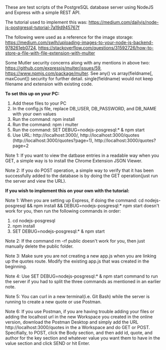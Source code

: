 These are test scripts of the PostgreSQL database server using NodeJS and Express with a simple REST API.

The tutorial used to implement this was: https://medium.com/dailyjs/node-js-postgresql-tutorial-7a19d945767f

The following were used as a reference for the image storage: https://medium.com/swlh/uploading-images-to-your-node-js-backend-978261eb0724, https://stackoverflow.com/questions/31592726/how-to-store-a-file-with-file-extension-with-multer

Some Mutler security concerns along with any mentions in above two: https://github.com/expressjs/multer/issues/59, https://www.npmjs.com/package/multer. See any() vs array(fieldname[, maxCount]) security for further detail. single(fieldname) would not keep filename and extension with existing code.

**To set this up on your PC:**
1. Add these files to your PC
2. In the config.js file, replace DB_USER, DB_PASSWORD, and DB_NAME with your own values
3. Run the command: npm install
4. Run the command: npm i multer
5. Run the command: SET DEBUG=nodejs-posgresql:* & npm start
6. Use URL: http://localhost:3000/, http://localhost:3000/quotes (http://localhost:3000/quotes?page=1), http://localhost:3000/quotes?page=2

Note 1: If you want to view the datbase entries in a readable way when you GET, a simple way is to install the Chrome Extension JSON Viewer.

Note 2: If you do POST operation, a simple way to verify that it has been successfully added to the database is by doing the GET operation(just run the server and view the URL).

**If you wish to implement this on your own with the tutorial:**

Note 1: When you are setting up Express, if doing the command: cd nodejs-posgresql && npm install && DEBUG=nodejs-posgresql:* npm start doesn't work for you, then run the following commands in order:
1. cd nodejs-posgresql
2. npm install
3. SET DEBUG=nodejs-posgresql:* & npm start

Note 2: If the command rm -rf public doesn't work for you, then just manually delete the public folder.

Note 3: Make sure you are not creating a new app.js when you are linking up the quotes route. Modify the existing app.js that was created in the beginning.

Note 4: Use SET DEBUG=nodejs-posgresql:* & npm start command to run the server if you had to split the three commands as mentioned in an earlier note.

Note 5: You can curl in a new terminal(i.e. Git Bash) while the server is running to create a new quote or use Postman.

Note 6: If you use Postman, if you are having trouble adding your files or adding the localhost url in the new Workspace you created in the online version, download the Postman Desktop and simply add the URL http://localhost:3000/quotes in the a Workspace and do GET or POST. Specifially, to POST, click the Body section, and then add id, quote, and author for the key section and whatever value you want them to have in the value section and click SEND or hit Enter.
